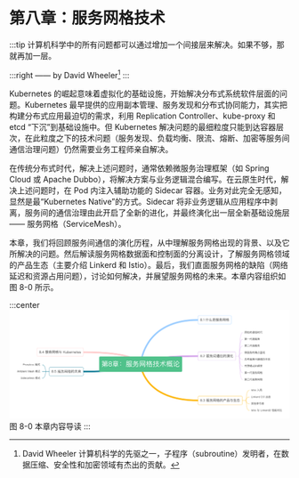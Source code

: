 # 第八章：服务网格技术

:::tip <a/>
计算机科学中的所有问题都可以通过增加一个间接层来解决。如果不够，那就再加一层。

:::right
—— by David Wheeler[^1]
:::

Kubernetes 的崛起意味着虚拟化的基础设施，开始解决分布式系统软件层面的问题。Kubernetes 最早提供的应用副本管理、服务发现和分布式协同能力，其实把构建分布式应用最迫切的需求，利用 Replication Controller、kube-proxy 和 etcd “下沉”到基础设施中。但 Kubernetes 解决问题的最细粒度只能到达容器层次，在此粒度之下的技术问题（服务发现、负载均衡、限流、熔断、加密等服务间通信治理问题）仍然需要业务工程师亲自解决。

在传统分布式时代，解决上述问题时，通常依赖微服务治理框架（如 Spring Cloud 或 Apache Dubbo），将解决方案与业务逻辑混合编写。在云原生时代，解决上述问题时，在 Pod 内注入辅助功能的 Sidecar 容器。业务对此完全无感知，显然是最“Kubernetes Native”的方式。Sidecar 将非业务逻辑从应用程序中剥离，服务间的通信治理由此开启了全新的进化，并最终演化出一层全新基础设施层 —— 服务网格（ServiceMesh）。

本章，我们将回顾服务间通信的演化历程，从中理解服务网格出现的背景、以及它所解决的问题。然后解读服务网格数据面和控制面的分离设计，了解服务网格领域的产品生态（主要介绍 Linkerd 和 Istio）。最后，我们直面服务网格的缺陷（网络延迟和资源占用问题），讨论如何解决，并展望服务网格的未来。本章内容组织如图 8-0 所示。

:::center
  ![](../assets/ServiceMesh-summary.png)<br/>
  图 8-0 本章内容导读
:::

[^1]: David Wheeler 计算机科学的先驱之一，子程序（subroutine）发明者，在数据压缩、安全性和加密领域有杰出的贡献。